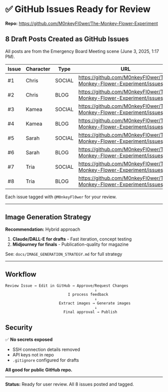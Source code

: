 # ✅ GitHub Issues Ready for Review

**Repo:** https://github.com/M0nkeyFl0wer/The-Monkey-Flower-Experiment

## 8 Draft Posts Created as GitHub Issues

All posts are from the Emergency Board Meeting scene (June 3, 2025, 1:17 PM).

| Issue | Character | Type | URL |
|-------|-----------|------|-----|
| #1 | Chris | SOCIAL | https://github.com/M0nkeyFl0wer/The-Monkey-Flower-Experiment/issues/1 |
| #2 | Chris | BLOG | https://github.com/M0nkeyFl0wer/The-Monkey-Flower-Experiment/issues/2 |
| #3 | Kamea | SOCIAL | https://github.com/M0nkeyFl0wer/The-Monkey-Flower-Experiment/issues/3 |
| #4 | Kamea | BLOG | https://github.com/M0nkeyFl0wer/The-Monkey-Flower-Experiment/issues/4 |
| #5 | Sarah | SOCIAL | https://github.com/M0nkeyFl0wer/The-Monkey-Flower-Experiment/issues/5 |
| #6 | Sarah | BLOG | https://github.com/M0nkeyFl0wer/The-Monkey-Flower-Experiment/issues/6 |
| #7 | Tria | SOCIAL | https://github.com/M0nkeyFl0wer/The-Monkey-Flower-Experiment/issues/7 |
| #8 | Tria | BLOG | https://github.com/M0nkeyFl0wer/The-Monkey-Flower-Experiment/issues/8 |

Each issue tagged with `@M0nkeyFl0wer` for your review.

---

## Image Generation Strategy

**Recommendation:** Hybrid approach

1. **Claude/DALL-E for drafts** - Fast iteration, concept testing
2. **Midjourney for finals** - Publication-quality for magazine

See: `docs/IMAGE_GENERATION_STRATEGY.md` for full strategy

---

## Workflow

```
Review Issue → Edit in GitHub → Approve/Request Changes
                                        ↓
                            I process feedback
                                        ↓
                        Extract images → Generate images
                                        ↓
                          Final approval → Publish
```

## Security

✅ **No secrets exposed**
- SSH connection details removed
- API keys not in repo
- `.gitignore` configured for drafts

**All good for public GitHub repo.**

---

**Status:** Ready for user review. All 8 issues posted and tagged.
